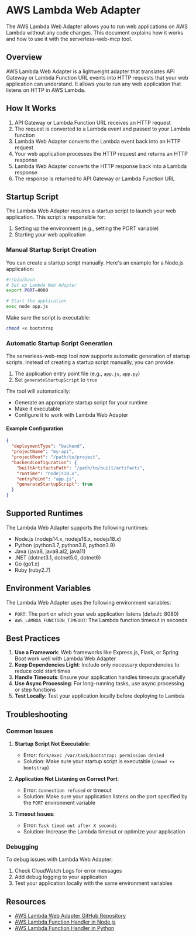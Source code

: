 # AWS Lambda Web Adapter

The AWS Lambda Web Adapter allows you to run web applications on AWS Lambda without any code changes. This document explains how it works and how to use it with the serverless-web-mcp tool.

## Overview

AWS Lambda Web Adapter is a lightweight adapter that translates API Gateway or Lambda Function URL events into HTTP requests that your web application can understand. It allows you to run any web application that listens on HTTP in AWS Lambda.

## How It Works

1. API Gateway or Lambda Function URL receives an HTTP request
2. The request is converted to a Lambda event and passed to your Lambda function
3. Lambda Web Adapter converts the Lambda event back into an HTTP request
4. Your web application processes the HTTP request and returns an HTTP response
5. Lambda Web Adapter converts the HTTP response back into a Lambda response
6. The response is returned to API Gateway or Lambda Function URL

## Startup Script

The Lambda Web Adapter requires a startup script to launch your web application. This script is responsible for:

1. Setting up the environment (e.g., setting the PORT variable)
2. Starting your web application

### Manual Startup Script Creation

You can create a startup script manually. Here's an example for a Node.js application:

```bash
#!/bin/bash
# Set up Lambda Web Adapter
export PORT=8080

# Start the application
exec node app.js
```

Make sure the script is executable:

```bash
chmod +x bootstrap
```

### Automatic Startup Script Generation

The serverless-web-mcp tool now supports automatic generation of startup scripts. Instead of creating a startup script manually, you can provide:

1. The application entry point file (e.g., `app.js`, `app.py`)
2. Set `generateStartupScript` to `true`

The tool will automatically:
- Generate an appropriate startup script for your runtime
- Make it executable
- Configure it to work with Lambda Web Adapter

#### Example Configuration

```json
{
  "deploymentType": "backend",
  "projectName": "my-api",
  "projectRoot": "/path/to/project",
  "backendConfiguration": {
    "builtArtifactsPath": "/path/to/built/artifacts",
    "runtime": "nodejs18.x",
    "entryPoint": "app.js",
    "generateStartupScript": true
  }
}
```

## Supported Runtimes

The Lambda Web Adapter supports the following runtimes:

- Node.js (nodejs14.x, nodejs16.x, nodejs18.x)
- Python (python3.7, python3.8, python3.9)
- Java (java8, java8.al2, java11)
- .NET (dotnet3.1, dotnet5.0, dotnet6)
- Go (go1.x)
- Ruby (ruby2.7)

## Environment Variables

The Lambda Web Adapter uses the following environment variables:

- `PORT`: The port on which your web application listens (default: 8080)
- `AWS_LAMBDA_FUNCTION_TIMEOUT`: The Lambda function timeout in seconds

## Best Practices

1. **Use a Framework**: Web frameworks like Express.js, Flask, or Spring Boot work well with Lambda Web Adapter
2. **Keep Dependencies Light**: Include only necessary dependencies to reduce cold start times
3. **Handle Timeouts**: Ensure your application handles timeouts gracefully
4. **Use Async Processing**: For long-running tasks, use async processing or step functions
5. **Test Locally**: Test your application locally before deploying to Lambda

## Troubleshooting

### Common Issues

1. **Startup Script Not Executable**:
   - Error: `fork/exec /var/task/bootstrap: permission denied`
   - Solution: Make sure your startup script is executable (`chmod +x bootstrap`)

2. **Application Not Listening on Correct Port**:
   - Error: `Connection refused` or timeout
   - Solution: Make sure your application listens on the port specified by the `PORT` environment variable

3. **Timeout Issues**:
   - Error: `Task timed out after X seconds`
   - Solution: Increase the Lambda timeout or optimize your application

### Debugging

To debug issues with Lambda Web Adapter:

1. Check CloudWatch Logs for error messages
2. Add debug logging to your application
3. Test your application locally with the same environment variables

## Resources

- [AWS Lambda Web Adapter GitHub Repository](https://github.com/awslabs/aws-lambda-web-adapter)
- [AWS Lambda Function Handler in Node.js](https://docs.aws.amazon.com/lambda/latest/dg/nodejs-handler.html)
- [AWS Lambda Function Handler in Python](https://docs.aws.amazon.com/lambda/latest/dg/python-handler.html)
